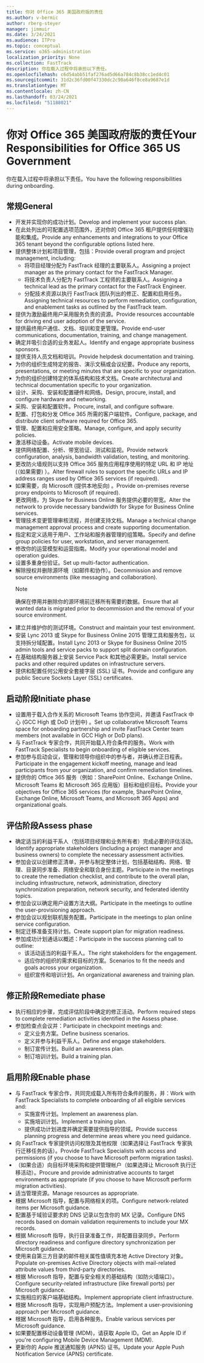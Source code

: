 ```yaml
---
title: 你对 Office 365 美国政府版的责任
ms.author: v-bermic
author: rberg-steyer
manager: jimmuir
ms.date: 3/24/2021
ms.audience: ITPro
ms.topic: conceptual
ms.service: o365-administration
localization_priority: None
ms.collection: FastTrack
description: 你在载入过程中将承担以下责任。
ms.openlocfilehash: c6d54abb51faf276ad5d66a784c8b38cc1ed4c01
ms.sourcegitcommit: 31d2c36fd00f47330dc2c90a646f8ce8a9687e1d
ms.translationtype: MT
ms.contentlocale: zh-CN
ms.lasthandoff: 03/24/2021
ms.locfileid: "51188021"
---
```

# <a name="your-responsibilities-for-office-365-us-government"></a><span data-ttu-id="af70e-103">你对 Office 365 美国政府版的责任</span><span class="sxs-lookup"><span data-stu-id="af70e-103">Your Responsibilities for Office 365 US Government</span></span>

<span data-ttu-id="af70e-104">你在载入过程中将承担以下责任。</span><span class="sxs-lookup"><span data-stu-id="af70e-104">You have the following responsibilities during onboarding.</span></span>
  
## <a name="general"></a><span data-ttu-id="af70e-105">常规</span><span class="sxs-lookup"><span data-stu-id="af70e-105">General</span></span>

- <span data-ttu-id="af70e-106">开发并实现你的成功计划。</span><span class="sxs-lookup"><span data-stu-id="af70e-106">Develop and implement your success plan.</span></span>   
- <span data-ttu-id="af70e-107">在此处列出的可配置选项范围外，还对你的 Office 365 租户提供任何增强功能和集成。</span><span class="sxs-lookup"><span data-stu-id="af70e-107">Provide any enhancements and integrations to your Office 365 tenant beyond the configurable options listed here.</span></span>    
- <span data-ttu-id="af70e-108">提供整体计划和项目管理，包括：</span><span class="sxs-lookup"><span data-stu-id="af70e-108">Provide overall program and project management, including:</span></span>     
  - <span data-ttu-id="af70e-109">将项目经理分配为 FastTrack 经理的主要联系人。</span><span class="sxs-lookup"><span data-stu-id="af70e-109">Assigning a project manager as the primary contact for the FastTrack Manager.</span></span>   
  - <span data-ttu-id="af70e-110">将技术负责人分配为 FastTrack 工程师的主要联系人。</span><span class="sxs-lookup"><span data-stu-id="af70e-110">Assigning a technical lead as the primary contact for the FastTrack Engineer.</span></span>  
  - <span data-ttu-id="af70e-111">分配技术资源以执行 FastTrack 团队列出的修正、配置和启用任务。</span><span class="sxs-lookup"><span data-stu-id="af70e-111">Assigning technical resources to perform remediation, configuration, and enablement tasks as outlined by the FastTrack team.</span></span>   
- <span data-ttu-id="af70e-112">提供为激励最终用户采用服务负责的资源。</span><span class="sxs-lookup"><span data-stu-id="af70e-112">Provide resources accountable for driving end user adoption of the service.</span></span>    
- <span data-ttu-id="af70e-113">提供最终用户通信、文档、培训和变更管理。</span><span class="sxs-lookup"><span data-stu-id="af70e-113">Provide end-user communications, documentation, training, and change management.</span></span>    
- <span data-ttu-id="af70e-114">确定并吸引合适的业务发起人。</span><span class="sxs-lookup"><span data-stu-id="af70e-114">Identify and engage appropriate business sponsors.</span></span>     
- <span data-ttu-id="af70e-115">提供支持人员文档和培训。</span><span class="sxs-lookup"><span data-stu-id="af70e-115">Provide helpdesk documentation and training.</span></span>     
- <span data-ttu-id="af70e-116">为你的组织生成特定的报告、演示文稿或会议纪要。</span><span class="sxs-lookup"><span data-stu-id="af70e-116">Produce any reports, presentations, or meeting minutes that are specific to your organization.</span></span>     
- <span data-ttu-id="af70e-117">为你的组织创建特定的体系结构和技术文档。</span><span class="sxs-lookup"><span data-stu-id="af70e-117">Create architectural and technical documentation specific to your organization.</span></span>     
- <span data-ttu-id="af70e-118">设计、采购、安装和配置硬件和网络。</span><span class="sxs-lookup"><span data-stu-id="af70e-118">Design, procure, install, and configure hardware and networking.</span></span>    
- <span data-ttu-id="af70e-119">采购、安装和配置软件。</span><span class="sxs-lookup"><span data-stu-id="af70e-119">Procure, install, and configure software.</span></span>     
- <span data-ttu-id="af70e-120">配置、打包和分发 Office 365 所需的客户端软件。</span><span class="sxs-lookup"><span data-stu-id="af70e-120">Configure, package, and distribute client software required for Office 365.</span></span>    
- <span data-ttu-id="af70e-121">管理、配置和应用安全策略。</span><span class="sxs-lookup"><span data-stu-id="af70e-121">Manage, configure, and apply security policies.</span></span>    
- <span data-ttu-id="af70e-122">激活移动设备。</span><span class="sxs-lookup"><span data-stu-id="af70e-122">Activate mobile devices.</span></span>    
- <span data-ttu-id="af70e-123">提供网络配置、分析、带宽验证、测试和监视。</span><span class="sxs-lookup"><span data-stu-id="af70e-123">Provide network configuration, analysis, bandwidth validation, testing, and monitoring.</span></span> 
- <span data-ttu-id="af70e-124">更改防火墙规则以支持 Office 365 服务应用程序使用的特定 URL 和 IP 地址 (（如果需要) ）。</span><span class="sxs-lookup"><span data-stu-id="af70e-124">Alter firewall rules to support the specific URLs and IP address ranges used by Office 365 services (if required).</span></span>
- <span data-ttu-id="af70e-125">如果需要，向 Microsoft (提供本地反向) 。</span><span class="sxs-lookup"><span data-stu-id="af70e-125">Provide on-premises reverse proxy endpoints to Microsoft (if required).</span></span>     
- <span data-ttu-id="af70e-126">更改网络，为 Skype for Business Online 服务提供必要的带宽。</span><span class="sxs-lookup"><span data-stu-id="af70e-126">Alter the network to provide necessary bandwidth for Skype for Business Online services.</span></span>   
- <span data-ttu-id="af70e-127">管理技术变更管理审核流程，并创建支持文档。</span><span class="sxs-lookup"><span data-stu-id="af70e-127">Manage a technical change management approval process and create supporting documentation.</span></span>    
- <span data-ttu-id="af70e-128">指定和定义适用于用户、工作站和服务器管理的组策略。</span><span class="sxs-lookup"><span data-stu-id="af70e-128">Specify and define group policies for user, workstation, and server management.</span></span>    
- <span data-ttu-id="af70e-129">修改你的运营模型和运营指南。</span><span class="sxs-lookup"><span data-stu-id="af70e-129">Modify your operational model and operation guides.</span></span>   
- <span data-ttu-id="af70e-130">设置多重身份验证。</span><span class="sxs-lookup"><span data-stu-id="af70e-130">Set up multi-factor authentication.</span></span>   
- <span data-ttu-id="af70e-131">解除授权并删除源环境（如邮件和协作）。</span><span class="sxs-lookup"><span data-stu-id="af70e-131">Decommission and remove source environments (like messaging and collaboration).</span></span> 
    > [!NOTE]
    > <span data-ttu-id="af70e-132">确保在停用并删除你的源环境前迁移所有需要的数据。</span><span class="sxs-lookup"><span data-stu-id="af70e-132">Ensure that all wanted data is migrated prior to decommission and the removal of your source environment.</span></span>   
- <span data-ttu-id="af70e-133">建立并维护你的测试环境。</span><span class="sxs-lookup"><span data-stu-id="af70e-133">Construct and maintain your test environment.</span></span>  
- <span data-ttu-id="af70e-134">安装 Lync 2013 或 Skype for Business Online 2015 管理工具和服务包，以支持拆分域配置。</span><span class="sxs-lookup"><span data-stu-id="af70e-134">Install Lync 2013 or Skype for Business Online 2015 admin tools and service packs to support split domain configuration.</span></span>    
- <span data-ttu-id="af70e-135">在基础结构服务器上安装 Service Pack 和其他必需更新。</span><span class="sxs-lookup"><span data-stu-id="af70e-135">Install service packs and other required updates on infrastructure servers.</span></span>     
- <span data-ttu-id="af70e-136">提供和配置任何公用安全套接字层 (SSL) 证书。</span><span class="sxs-lookup"><span data-stu-id="af70e-136">Provide and configure any public Secure Sockets Layer (SSL) certificates.</span></span> 
    
## <a name="initiate-phase"></a><span data-ttu-id="af70e-137">启动阶段</span><span class="sxs-lookup"><span data-stu-id="af70e-137">Initiate phase</span></span>

- <span data-ttu-id="af70e-138">设置用于载入合作关系的 Microsoft Teams 协作空间，并邀请 FastTrack 中心 (GCC High 或 DoD 计划中) 。</span><span class="sxs-lookup"><span data-stu-id="af70e-138">Set up collaborative Microsoft Teams space for onboarding partnership and invite FastTrack Center team members (not available in GCC High or DoD plans).</span></span>   
- <span data-ttu-id="af70e-139">与 FastTrack 专家合作，共同开始载入符合条件的服务。</span><span class="sxs-lookup"><span data-stu-id="af70e-139">Work with FastTrack Specialists to begin onboarding of eligible services.</span></span>    
- <span data-ttu-id="af70e-140">参加参与启动会议，管理和领导你组织中的参与者，并确认修正日程表。</span><span class="sxs-lookup"><span data-stu-id="af70e-140">Participate in the engagement kickoff meeting, manage and lead participants from your organization, and confirm remediation timelines.</span></span>    
- <span data-ttu-id="af70e-141">提供你的 Office 365 服务（例如：SharePoint Online、Exchange Online、Microsoft Teams 和 Microsoft 365 应用版）目标和组织目标。</span><span class="sxs-lookup"><span data-stu-id="af70e-141">Provide your objectives for Office 365 services (for example, SharePoint Online, Exchange Online, Microsoft Teams, and Microsoft 365 Apps) and organizational goals.</span></span>
    
## <a name="assess-phase"></a><span data-ttu-id="af70e-142">评估阶段</span><span class="sxs-lookup"><span data-stu-id="af70e-142">Assess phase</span></span>

- <span data-ttu-id="af70e-143">确定适当的利益干系人（包括项目经理和业务所有者）完成必要的评估活动。</span><span class="sxs-lookup"><span data-stu-id="af70e-143">Identify appropriate stakeholders (including a project manager and business owners) to complete the necessary assessment activities.</span></span>    
- <span data-ttu-id="af70e-144">参加会议以创建修正清单，并参与制定整体计划，包括基础结构、网络、管理、目录同步准备、网络安全和联合身份主题。</span><span class="sxs-lookup"><span data-stu-id="af70e-144">Participate in the meetings to create the remediation checklist, and contribute to the overall plan, including infrastructure, network, administration, directory synchronization preparation, network security, and federated identity topics.</span></span> 
- <span data-ttu-id="af70e-145">参加会议以确定用户设置方法大纲。</span><span class="sxs-lookup"><span data-stu-id="af70e-145">Participate in the meetings to outline the user-provisioning approach.</span></span>     
- <span data-ttu-id="af70e-146">参加会议以规划联机服务配置。</span><span class="sxs-lookup"><span data-stu-id="af70e-146">Participate in the meetings to plan online service configuration.</span></span>    
- <span data-ttu-id="af70e-147">制定迁移准备支持计划。</span><span class="sxs-lookup"><span data-stu-id="af70e-147">Create support plan for migration readiness.</span></span>    
- <span data-ttu-id="af70e-148">参加成功计划通话以概述：</span><span class="sxs-lookup"><span data-stu-id="af70e-148">Participate in the success planning call to outline:</span></span>   
  - <span data-ttu-id="af70e-149">该活动适当的利益干系人。</span><span class="sxs-lookup"><span data-stu-id="af70e-149">The right stakeholders for the engagement.</span></span>   
  - <span data-ttu-id="af70e-150">适应你的组织的需求和目标的方案。</span><span class="sxs-lookup"><span data-stu-id="af70e-150">Scenarios to fit the needs and goals across your organization.</span></span>   
  - <span data-ttu-id="af70e-151">组织宣传和培训计划。</span><span class="sxs-lookup"><span data-stu-id="af70e-151">An organizational awareness and training plan.</span></span>
    
## <a name="remediate-phase"></a><span data-ttu-id="af70e-152">修正阶段</span><span class="sxs-lookup"><span data-stu-id="af70e-152">Remediate phase</span></span>

- <span data-ttu-id="af70e-153">执行相应的步骤，完成评估阶段中确定的修正活动。</span><span class="sxs-lookup"><span data-stu-id="af70e-153">Perform required steps to complete remediation activities identified in the Assess phase.</span></span>  
- <span data-ttu-id="af70e-154">参加检查点会议并：</span><span class="sxs-lookup"><span data-stu-id="af70e-154">Participate in checkpoint meetings and:</span></span>   
  - <span data-ttu-id="af70e-155">定义业务方案。</span><span class="sxs-lookup"><span data-stu-id="af70e-155">Define business scenarios.</span></span>  
  - <span data-ttu-id="af70e-156">定义并参与利益干系人。</span><span class="sxs-lookup"><span data-stu-id="af70e-156">Define and engage stakeholders.</span></span>  
  - <span data-ttu-id="af70e-157">制订宣传计划。</span><span class="sxs-lookup"><span data-stu-id="af70e-157">Build an awareness plan.</span></span> 
  - <span data-ttu-id="af70e-158">制订培训计划。</span><span class="sxs-lookup"><span data-stu-id="af70e-158">Build a training plan.</span></span>
    
## <a name="enable-phase"></a><span data-ttu-id="af70e-159">启用阶段</span><span class="sxs-lookup"><span data-stu-id="af70e-159">Enable phase</span></span>

- <span data-ttu-id="af70e-160">与 FastTrack 专家合作，共同完成载入所有符合条件的服务，并：</span><span class="sxs-lookup"><span data-stu-id="af70e-160">Work with FastTrack Specialists to complete onboarding of all eligible services and:</span></span>  
  - <span data-ttu-id="af70e-161">实施宣传计划。</span><span class="sxs-lookup"><span data-stu-id="af70e-161">Implement an awareness plan.</span></span>   
  - <span data-ttu-id="af70e-162">实施培训计划。</span><span class="sxs-lookup"><span data-stu-id="af70e-162">Implement a training plan.</span></span>   
  - <span data-ttu-id="af70e-163">提供成功计划进度并确定需要提供指导的领域。</span><span class="sxs-lookup"><span data-stu-id="af70e-163">Provide success planning progress and determine areas where you need guidance.</span></span>  
- <span data-ttu-id="af70e-164">向 FastTrack 专家提供访问权限及其他权限（如果选择让 FastTrack 专家执行迁移任务的话）。</span><span class="sxs-lookup"><span data-stu-id="af70e-164">Provide FastTrack Specialists with access and permissions (if you choose to have Microsoft perform migration tasks).</span></span>   
- <span data-ttu-id="af70e-165">（如果合适）向目标环境采购和提供管理帐户（如果选择让 Microsoft 执行迁移活动）。</span><span class="sxs-lookup"><span data-stu-id="af70e-165">Procure and provide administrative accounts to target environments as appropriate (if you choose to have Microsoft perform migration activities).</span></span>    
- <span data-ttu-id="af70e-166">适当管理资源。</span><span class="sxs-lookup"><span data-stu-id="af70e-166">Manage resources as appropriate.</span></span>     
- <span data-ttu-id="af70e-167">根据 Microsoft 指导，配置与网络相关的项。</span><span class="sxs-lookup"><span data-stu-id="af70e-167">Configure network-related items per Microsoft guidance.</span></span>    
- <span data-ttu-id="af70e-168">配置基于域验证要求的 DNS 记录以包含你的 MX 记录。</span><span class="sxs-lookup"><span data-stu-id="af70e-168">Configure DNS records based on domain validation requirements to include your MX records.</span></span>    
- <span data-ttu-id="af70e-169">根据 Microsoft 指导，执行目录准备工作，并配置目录同步。</span><span class="sxs-lookup"><span data-stu-id="af70e-169">Perform directory readiness and configure directory synchronization per Microsoft guidance.</span></span>   
- <span data-ttu-id="af70e-170">使用来自第三方目录的邮件相关属性值填充本地 Active Directory 对象。</span><span class="sxs-lookup"><span data-stu-id="af70e-170">Populate on-premises Active Directory objects with mail-related attribute values from third-party directories.</span></span>    
- <span data-ttu-id="af70e-171">根据 Microsoft 指导，配置与安全相关的基础结构（如防火墙端口）。</span><span class="sxs-lookup"><span data-stu-id="af70e-171">Configure security-related infrastructure (like firewall ports) per Microsoft guidance.</span></span>    
- <span data-ttu-id="af70e-172">实施相应的客户端基础结构。</span><span class="sxs-lookup"><span data-stu-id="af70e-172">Implement appropriate client infrastructure.</span></span>   
- <span data-ttu-id="af70e-173">根据 Microsoft 指导，实现用户预配方法。</span><span class="sxs-lookup"><span data-stu-id="af70e-173">Implement a user-provisioning approach per Microsoft guidance.</span></span>    
- <span data-ttu-id="af70e-174">根据 Microsoft 指导，启用各种服务。</span><span class="sxs-lookup"><span data-stu-id="af70e-174">Enable various services per Microsoft guidance.</span></span>    
- <span data-ttu-id="af70e-175">如果要配置移动设备管理 (MDM)，请获取 Apple ID。</span><span class="sxs-lookup"><span data-stu-id="af70e-175">Get an Apple ID if you're configuring Mobile Device Management (MDM).</span></span>   
- <span data-ttu-id="af70e-176">更新你的 Apple 推送通知服务 (APNS) 证书。</span><span class="sxs-lookup"><span data-stu-id="af70e-176">Update your Apple Push Notification Service (APNS) certificate.</span></span>
  